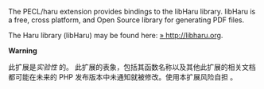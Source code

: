 The PECL/haru extension provides bindings to the libHaru library.
libHaru is a free, cross platform, and Open Source library for
generating PDF files.

The Haru library (libHaru) may be found here:
<a href="http://libharu.org" class="link external">» http://libharu.org</a>.

**Warning**

此扩展是*实验性* 的。
此扩展的表象，包括其函数名称以及其他此扩展的相关文档都可能在未来的 PHP
发布版本中未通知就被修改。使用本扩展风险自担 。

